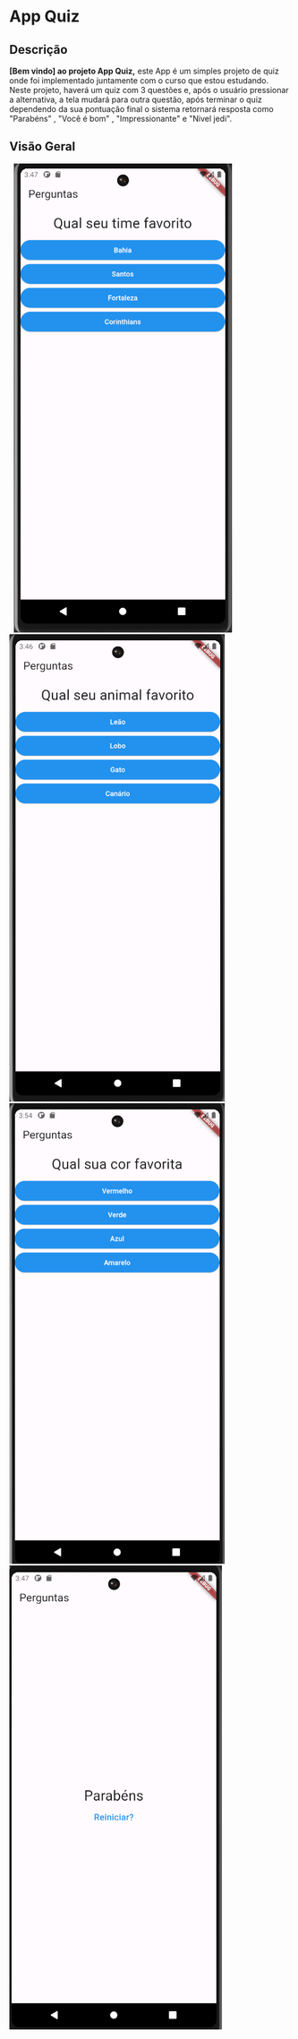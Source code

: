 # App Quiz

## Descrição

**[Bem vindo] ao projeto App Quiz,** este App é um simples projeto de quiz onde foi implementado juntamente com o curso que estou estudando. Neste projeto, haverá um quiz com 3 questões e, após o usuário pressionar a alternativa, a tela mudará para outra questão, após terminar o quiz dependendo da sua pontuação final o sistema retornará resposta como "Parabéns" , "Você é bom" , "Impressionante" e "Nivel jedi".

## Visão Geral

&nbsp; ![img questao1](Screenshots/questao3.png)  &nbsp; &nbsp; ![img questao2](Screenshots/questao2.png) 
&nbsp; ![img questao3](Screenshots/questao1.png) &nbsp; &nbsp;  ![img questao3](Screenshots/questao4.png) 

